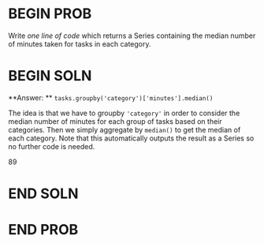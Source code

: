 # BEGIN PROB

Write *one line of code* which returns a Series containing the median number of minutes taken for tasks in each category.

# BEGIN SOLN

**Answer: ** `tasks.groupby('category')['minutes'].median()`

The idea is that we have to groupby `'category'` in order to consider the median number of minutes for each group of tasks based on their categories. Then we simply aggregate by `median()` to get the median of each category. Note that this automatically outputs the result as a Series so no further code is needed.

<average>89</average>

# END SOLN

# END PROB